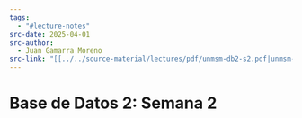 ```yaml
---
tags:
  - "#lecture-notes"
src-date: 2025-04-01
src-author:
  - Juan Gamarra Moreno
src-link: "[[../../source-material/lectures/pdf/unmsm-db2-s2.pdf|unmsm-db2-s2]]"
---
```

# Base de Datos 2: Semana 2
